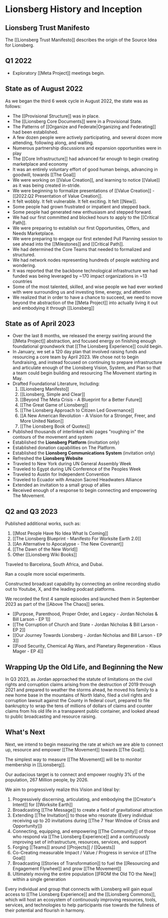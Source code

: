 # Lionsberg History and Inception

## Lionsberg Trust Manifesto 

The [[Lionsberg Trust Manifesto]] describes the origin of the Source Idea for Lionsberg. 

## Q1 2022 

- Exploratory [[Meta Project]] meetings begin. 

## State as of August 2022

As we began the third 6 week cycle in August 2022, the state was as follows: 

- The [[Provisional Structure]] was in place. 
- The [[Lionsberg Core Documents]] were in a Provisional State. 
- The Patterns of [[Organize and Federate|Organizing and Federating]] had been established. 
- A few dozen people were actively participating, and several dozen more attending, following along, and waiting.  
- Numerous partnership discussions and expansion opportunities were in play  
- The [[Core Infrastructure]] had advanced far enough to begin creating marketplace and economy  
- It was an entirely voluntary effort of good human beings, advancing in goodwill, towards [[The Goal]]  
- We were working on [[Value Creation]], and learning to notice [[Value]] as it was being created in-stride. 
- We were beginning to formalize presentations of [[Value Creation]] - [[2022.Q2 Presentation of Value Creation]].  
- It felt wobbly. It felt vulnerable. It felt exciting. It felt [[New]]. 
- Some people had grown frustrated or impatient and stepped back. 
- Some people had generated new enthusiasm and stepped forward. 
- We had our first committed and blocked hours to apply to the [[Critical Path]]. 
- We were preparing to establish our first Opportunities, Offers, and Needs Marketplace. 
- We were preparing to engage our first extended Pull Planning session to see ahead into the [[Milestones]] and [[Critical Path]]. 
- We had determined the Core Teams that needed to formalized and structured. 
- We had network nodes representing hundreds of people watching and wondering.
- It was reported that the backbone technological infrastructure we had funded was being leveraged by ~170 impact organizations in ~13 countries  
- Some of the most talented, skilled, and wise people we had ever worked with were surrounding us and investing time, energy, and attention  
- We realized that in order to have a chance to succeed, we need to move beyond the abstraction of the [[Meta Project]] into actually living it out and embodying it through [[Lionsberg]] 

## State as of April 2023 

- Over the last 8 months, we released the energy swirling around the [[Meta Project]] abstraction, and focused energy on finishing enough foundational groundwork that [[The Lionsberg Experience]] could begin. 
- In January, we set a 120 day plan that involved raising funds and resourcing a core team by April 2023. We chose not to begin fundraising, and instead focused on continuing to prepare infrastructure and articulate enough of the Lionsberg Vision, System, and Plan so that a team could begin building and resourcing The Movement starting in May. 
- Drafted Foundational Literature, Including: 
	1. [[Lionsberg Manifesto]]  
	2. [[Lionsberg, Simple and Clear]]  
	3. [[Beyond The Meta Crisis - A Blueprint for a Better Future]]   
	4. [[The Great Game of Lionsberg]]  
	5. [[The Lionsberg Approach to Citizen Led Governance]]   
	6. [[A New American Revolution - A Vision for a Stronger, Freer, and More United Nation]]  
	7. [[The Lionsberg Book of Quotes]]   
- Published thousands of interlinked wiki pages "roughing in" the contours of the movement and system 
- Established the **Lionsberg Platform** (invitation only) 
- Established donation capabilities on The Platform. 
- Established the **Lionsberg Communications System** (invitation only) 
- Refreshed the **Lionsberg Website** 
- Traveled to New York during UN General Assembly Week 
- Traveled to Egypt during UN Conference of the Peoples Week 
- Traveled to Austin for Independent Convention 
- Traveled to Ecuador with Amazon Sacred Headwaters Alliance 
- Extended an invitation to a small group of allies 
- Received enough of a response to begin connecting and empowering The Movement. 

## Q2 and Q3 2023 

Published additional works, such as: 

1. [[Most People Have No Idea What Is Coming]]  
2. [[The Lionsberg Blueprint - Manifesto For Worksite Earth 2.0]]
3. [[An Alternative to Apocalypse - The New Covenant]]  
4. [[The Dawn of the New World]]  
5. Other [[Lionsberg Wiki Books]] 

Traveled to Barcelona, South Africa, and Dubai. 

Ran a couple more social experiments. 

Constructed broadcast capability by connecting an online recording studio out to Youtube, X, and the leading podcast platforms. 

We recorded the first 4 sample episodes and launched them in September 2023 as part of the [[Above The Chaos]] series. 

- [[Purpose, Parenthood, Proper Order, and Legacy - Jordan Nicholas & Bill Larson - EP 1]]  
- [[The Corruption of Church and State - Jordan Nicholas & Bill Larson - EP 2]]  
- [[Our Journey Towards Lionsberg - Jordan Nicholas and Bill Larson - EP 3]]  
- [[Food Security, Chemical Ag Wars, and Planetary Regeneration - Klaus Mager - EP 4]]  

## Wrapping Up the Old Life, and Beginning the New

In Q3 2023, as Jordan approached the statute of limitations on the civil rights and corruption claims arising from the destruction of 2019 through 2021 and prepared to weather the storms ahead, he moved his family to a new home base in the mountains of North Idaho, filed a civil rights and corruption lawsuit against the County in federal court, prepared to file bankruptcy to wrap the tens of millions of dollars of claims and counter claims from his old life in a transparent public container, and looked ahead to public broadcasting and resource raising. 

## What's Next 

Next, we intend to begin measuring the rate at which we are able to connect up, resource and empower [[The Movement]] towards [[The Goal]]. 

The simplest way to measure [[The Movement]] will be to monitor membership in [[Lionsberg]]. 

Our audacious target is to connect and empower roughly 3% of the population, 267 Million people, by 2026.

We aim to progressively realize this Vision and Ideal by: 

1. Progressively discerning, articulating, and embodying the [[Creator's Intent]] for [[Worksite Earth]]    
2. Broadcasting [[The Message]] to create a field of gravitational attraction 
3. Extending [[The Invitation]] to those who resonate  (Every individual receiving up to 20 invitations during [[The 7 Year Window of Crisis and Opportunity]])  
4. Connecting, equipping, and empowering [[The Community]] of those who respond via [[The Lionsberg Experience]] and a continuously improving set of infrastructure, resources, services, and support     
5. Forging [[Teams]] around [[Projects]] / [[Quests]]  
6. Co-Creating measurable Impact / Value / Progress in service of [[The Goal]]   
7. Broadcasting [[Stories of Transformation]] to fuel the [[Resourcing and Engagement Flywheel]] and grow [[The Movement]]  
8. Ultimately moving the entire population [[FROM the Old TO the New]] within a single generation 

Every individual and group that connects with Lionsberg will gain equal access to [[The Lionsberg Experience]] and the [[Lionsberg Commons]], which will host an ecosystem of continuously improving resources, tools, services, and technologies to help participants rise towards the fullness of their potential and flourish in harmony. 